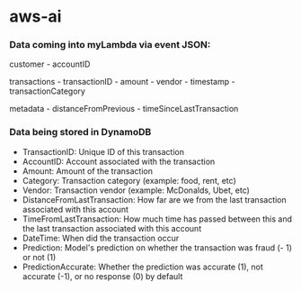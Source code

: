 # aws-ai

### Data coming into myLambda via event JSON:

customer
    - accountID

transactions
    - transactionID
    - amount
    - vendor
    - timestamp
    - transactionCategory

metadata
    - distanceFromPrevious
    - timeSinceLastTransaction

### Data being stored in DynamoDB

- TransactionID: Unique ID of this transaction
- AccountID: Account associated with the transaction
- Amount: Amount of the transaction
- Category: Transaction category (example: food, rent, etc)
- Vendor: Transaction vendor (example: McDonalds, Ubet, etc)
- DistanceFromLastTransaction: How far are we from the last transaction associated with this account
- TimeFromLastTransaction: How much time has passed between this and the last transaction associated with this account
- DateTime: When did the transaction occur
- Prediction: Model's prediction on whether the transaction was fraud (- 1) or not (1)
- PredictionAccurate: Whether the prediction was accurate (1), not accurate (-1), or no response (0) by default
